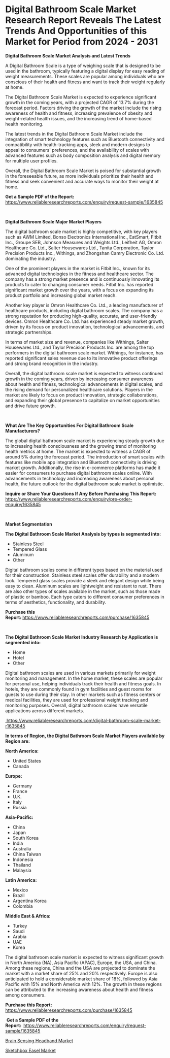 <p><h1>Digital Bathroom Scale Market Research Report Reveals The Latest Trends And Opportunities of this Market for Period from 2024 - 2031</h1></p><p><strong>Digital Bathroom Scale Market Analysis and Latest Trends</strong></p>
<p><p>A Digital Bathroom Scale is a type of weighing scale that is designed to be used in the bathroom, typically featuring a digital display for easy reading of weight measurements. These scales are popular among individuals who are conscious of their health and fitness and want to track their weight regularly at home.</p><p>The Digital Bathroom Scale Market is expected to experience significant growth in the coming years, with a projected CAGR of 13.7% during the forecast period. Factors driving the growth of the market include the rising awareness of health and fitness, increasing prevalence of obesity and weight-related health issues, and the increasing trend of home-based health monitoring.</p><p>The latest trends in the Digital Bathroom Scale Market include the integration of smart technology features such as Bluetooth connectivity and compatibility with health-tracking apps, sleek and modern designs to appeal to consumers' preferences, and the availability of scales with advanced features such as body composition analysis and digital memory for multiple user profiles.</p><p>Overall, the Digital Bathroom Scale Market is poised for substantial growth in the foreseeable future, as more individuals prioritize their health and fitness and seek convenient and accurate ways to monitor their weight at home.</p></p>
<p><strong>Get a Sample PDF of the Report:&nbsp;</strong> <a href="https://www.reliableresearchreports.com/enquiry/request-sample/1635845">https://www.reliableresearchreports.com/enquiry/request-sample/1635845</a></p>
<p>&nbsp;</p>
<p><strong>Digital Bathroom Scale Major Market Players</strong></p>
<p><p>The digital bathroom scale market is highly competitive, with key players such as AWM Limited, Bonso Electronics International Inc., EatSmart, Fitbit Inc., Groupe SEB, Johnson Measures and Weights Ltd., Leifheit AG, Omron Healthcare Co. Ltd., Salter Housewares Ltd., Tanita Corporation, Taylor Precision Products Inc., Withings, and Zhongshan Camry Electronic Co. Ltd. dominating the industry.</p><p>One of the prominent players in the market is Fitbit Inc., known for its advanced digital technologies in the fitness and healthcare sector. The company has a strong market presence and is continuously innovating its products to cater to changing consumer needs. Fitbit Inc. has reported significant market growth over the years, with a focus on expanding its product portfolio and increasing global market reach.</p><p>Another key player is Omron Healthcare Co. Ltd., a leading manufacturer of healthcare products, including digital bathroom scales. The company has a strong reputation for producing high-quality, accurate, and user-friendly devices. Omron Healthcare Co. Ltd. has experienced steady market growth, driven by its focus on product innovation, technological advancements, and strategic partnerships.</p><p>In terms of market size and revenue, companies like Withings, Salter Housewares Ltd., and Taylor Precision Products Inc. are among the top performers in the digital bathroom scale market. Withings, for instance, has reported significant sales revenue due to its innovative product offerings and strong brand recognition in the industry.</p><p>Overall, the digital bathroom scale market is expected to witness continued growth in the coming years, driven by increasing consumer awareness about health and fitness, technological advancements in digital scales, and the rising demand for personalized healthcare solutions. Players in the market are likely to focus on product innovation, strategic collaborations, and expanding their global presence to capitalize on market opportunities and drive future growth.</p></p>
<p>&nbsp;</p>
<p><strong>What Are The Key Opportunities For Digital Bathroom Scale Manufacturers?</strong></p>
<p><p>The global digital bathroom scale market is experiencing steady growth due to increasing health consciousness and the growing trend of monitoring health metrics at home. The market is expected to witness a CAGR of around 5% during the forecast period. The introduction of smart scales with features like mobile app integration and Bluetooth connectivity is driving market growth. Additionally, the rise in e-commerce platforms has made it easier for consumers to purchase digital bathroom scales online. With advancements in technology and increasing awareness about personal health, the future outlook for the digital bathroom scale market is optimistic.</p></p>
<p><strong>Inquire or Share Your Questions If Any Before Purchasing This Report:</strong> <a href="https://www.reliableresearchreports.com/enquiry/pre-order-enquiry/1635845">https://www.reliableresearchreports.com/enquiry/pre-order-enquiry/1635845</a></p>
<p>&nbsp;</p>
<p><strong>Market Segmentation</strong></p>
<p><strong>The Digital Bathroom Scale Market Analysis by types is segmented into:</strong></p>
<p><ul><li>Stainless Steel</li><li>Tempered Glass</li><li>Aluminum</li><li>Other</li></ul></p>
<p><p>Digital bathroom scales come in different types based on the material used for their construction. Stainless steel scales offer durability and a modern look. Tempered glass scales provide a sleek and elegant design while being easy to clean. Aluminum scales are lightweight and resistant to rust. There are also other types of scales available in the market, such as those made of plastic or bamboo. Each type caters to different consumer preferences in terms of aesthetics, functionality, and durability.</p></p>
<p><strong>Purchase this Report:&nbsp;</strong><a href="https://www.reliableresearchreports.com/purchase/1635845">https://www.reliableresearchreports.com/purchase/1635845</a></p>
<p>&nbsp;</p>
<p><strong>The Digital Bathroom Scale Market Industry Research by Application is segmented into:</strong></p>
<p><ul><li>Home</li><li>Hotel</li><li>Other</li></ul></p>
<p><p>Digital bathroom scales are used in various markets primarily for weight monitoring and management. In the home market, these scales are popular for personal use, helping individuals track their health and fitness goals. In hotels, they are commonly found in gym facilities and guest rooms for guests to use during their stay. In other markets such as fitness centers or medical facilities, they are used for professional weight tracking and monitoring purposes. Overall, digital bathroom scales have versatile applications across different markets.</p></p>
<p><a href="https://www.reliableresearchreports.com/digital-bathroom-scale-market-r1635845">&nbsp;https://www.reliableresearchreports.com/digital-bathroom-scale-market-r1635845</a></p>
<p><strong>In terms of Region, the Digital Bathroom Scale Market Players available by Region are:</strong></p>
<p>
    <p> <strong> North America: </strong>
        <ul>
            <li>United States</li>
            <li>Canada</li>
        </ul>
        </p> 
    <p> <strong> Europe: </strong>
        <ul>
            <li>Germany</li>
            <li>France</li>
            <li>U.K.</li>
            <li>Italy</li>
            <li>Russia</li>
        </ul>
        </p> 
    <p> <strong> Asia-Pacific: </strong>
        <ul>
            <li>China</li>
            <li>Japan</li>
            <li>South Korea</li>
            <li>India</li>
            <li>Australia</li>
            <li>China Taiwan</li>
            <li>Indonesia</li>
            <li>Thailand</li>
            <li>Malaysia</li>
        </ul>
        </p> 
    <p> <strong> Latin America: </strong>
        <ul>
            <li>Mexico</li>
            <li>Brazil</li>
            <li>Argentina Korea</li>
            <li>Colombia</li>
        </ul>
        </p> 
    <p> <strong> Middle East & Africa: </strong>
        <ul>
            <li>Turkey</li>
            <li>Saudi</li>
            <li>Arabia</li>
            <li>UAE</li>
            <li>Korea</li>
        </ul>
    </p>
    </p>
<p><p>The digital bathroom scale market is expected to witness significant growth in North America (NA), Asia Pacific (APAC), Europe, the USA, and China. Among these regions, China and the USA are projected to dominate the market with a market share of 25% and 20% respectively. Europe is also anticipated to hold a considerable market share of 18%, followed by Asia Pacific with 15% and North America with 12%. The growth in these regions can be attributed to the increasing awareness about health and fitness among consumers.</p></p>
<p><strong>Purchase this Report: </strong><a href="https://www.reliableresearchreports.com/purchase/1635845">https://www.reliableresearchreports.com/purchase/1635845</a></p>
<p>&nbsp;<strong>Get a Sample PDF of the Report:&nbsp;&nbsp;</strong><a href="https://www.reliableresearchreports.com/enquiry/request-sample/1635845">https://www.reliableresearchreports.com/enquiry/request-sample/1635845</a></p>
<p><strong></strong></p>
<p><p><a href="https://github.com/mancsybtousav/Market-Research-Report-List-3/blob/main/brain-sensing-headband-market.md">Brain Sensing Headband Market</a></p><p><a href="https://github.com/josesg55/Market-Research-Report-List-3/blob/main/sketchbox-easel-market.md">Sketchbox Easel Market</a></p></p>